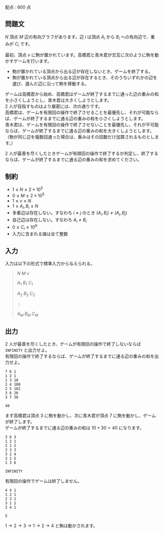 配点 : $600$ 点

## 問題文

$N$ 頂点 $M$ 辺の有向グラフがあります。辺 $i$ は頂点 $A_i$ から $B_i$ への有向辺で、重みが $C_i$ です。

最初、頂点 $v$ に駒が置かれています。高橋君と青木君が交互に次のように駒を動かすゲームを行います。

- 駒が置かれている頂点から出る辺が存在しないとき、ゲームを終了する。
- 駒が置かれている頂点から出る辺が存在するとき、そのうちいずれかの辺を選び、選んだ辺に沿って駒を移動する。

ゲームは高橋君から始め、高橋君はゲームが終了するまでに通った辺の重みの和を小さくしようとし、青木君は大きくしようとします。<br>
$2$ 人が目指すものはより厳密には、次の通りです。<br>
高橋君は、ゲームを有限回の操作で終了させることを最優先し、それが可能ならば、ゲームが終了するまでに通る辺の重みの和を小さくしようとします。<br>
青木君は、ゲームを有限回の操作で終了させないことを最優先し、それが不可能ならば、ゲームが終了するまでに通る辺の重みの和を大きくしようとします。<br>
（駒が同じ辺を複数回通った場合は、重みはその回数だけ加算されるものとします。）

$2$ 人が最善を尽くしたときゲームが有限回の操作で終了するか判定し、終了するならば、ゲームが終了するまでに通る辺の重みの和を求めてください。

## 制約

- $1 \leq N \leq 2\times 10^5$
- $0 \leq M \leq 2\times 10^5$
- $1 \leq v \leq N$
- $1 \leq A_i,B_i \leq N$
- 多重辺は存在しない。すなわち $i\neq j$ のとき $(A_i,B_i)\neq(A_j,B_j)$
- 自己辺は存在しない。すなわち $A_i\neq B_i$
- $0 \leq C_i \leq 10^9$
- 入力に含まれる値は全て整数

## 入力

入力は以下の形式で標準入力から与えられる。

> $N$ $M$ $v$
> 
> $A_1$ $B_1$ $C_1$
> 
> $A_2$ $B_2$ $C_2$
> 
> $\vdots$
> 
> $A_M$ $B_M$ $C_M$

## 出力

$2$ 人が最善を尽くしたとき、ゲームが有限回の操作で終了しないならば `INFINITY` と出力せよ。<br>
有限回の操作で終了するならば、ゲームが終了するまでに通る辺の重みの和を出力せよ。

```input1
7 6 1
1 2 1
1 3 10
2 4 100
2 5 102
3 6 20
3 7 30
```

```output1
40
```

まず高橋君は頂点 $3$ に駒を動かし、次に青木君が頂点 $7$ に駒を動かし、ゲームが終了します。<br>
ゲームが終了するまでに通る辺の重みの和は $10+30=40$ になります。

```input2
3 6 3
1 2 1
2 1 2
2 3 3
3 2 4
3 1 5
1 3 6
```

```output2
INFINITY
```

有限回の操作でゲームは終了しません。

```input3
4 4 1
1 2 1
2 3 1
3 1 1
2 4 1
```

```output3
5
```

$1\to 2 \to 3 \to 1 \to 2\to 4$ と駒は動かされます。